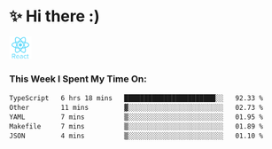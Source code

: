 <h1 align="left">✨ Hi there :)</h1>

  <a href="https://reactjs.org/" target="_blank" rel="noreferrer">   
    <img src="https://raw.githubusercontent.com/devicons/devicon/master/icons/react/react-original-wordmark.svg" alt="react" width="40"     
    height="40"/></a>
 
<h3 align="left">This Week I Spent My Time On:</h3>
<!--START_SECTION:waka-->

```txt
TypeScript   6 hrs 18 mins   ███████████████████████░░   92.33 %
Other        11 mins         ▓░░░░░░░░░░░░░░░░░░░░░░░░   02.73 %
YAML         7 mins          ▒░░░░░░░░░░░░░░░░░░░░░░░░   01.95 %
Makefile     7 mins          ▒░░░░░░░░░░░░░░░░░░░░░░░░   01.89 %
JSON         4 mins          ▒░░░░░░░░░░░░░░░░░░░░░░░░   01.10 %
```

<!--END_SECTION:waka-->

